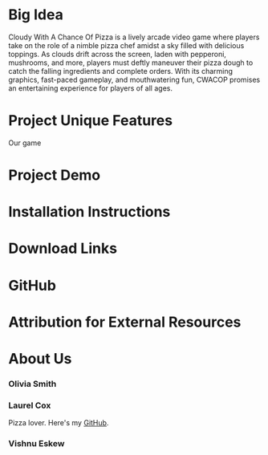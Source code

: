 # Big Idea
Cloudy With A Chance Of Pizza is a lively arcade video game where players take on the role of a nimble pizza chef amidst a sky filled with delicious toppings. As clouds drift across the screen, laden with pepperoni, mushrooms, and more, players must deftly maneuver their pizza dough to catch the falling ingredients and complete orders. With its charming graphics, fast-paced gameplay, and mouthwatering fun, CWACOP promises an entertaining experience for players of all ages.

# Project Unique Features
Our game 

# Project Demo

# Installation Instructions

# Download Links

# GitHub

# Attribution for External Resources

# About Us

### Olivia Smith
### Laurel Cox
Pizza lover. Here's my [GitHub](https://github.com/coxlaurel).
### Vishnu Eskew